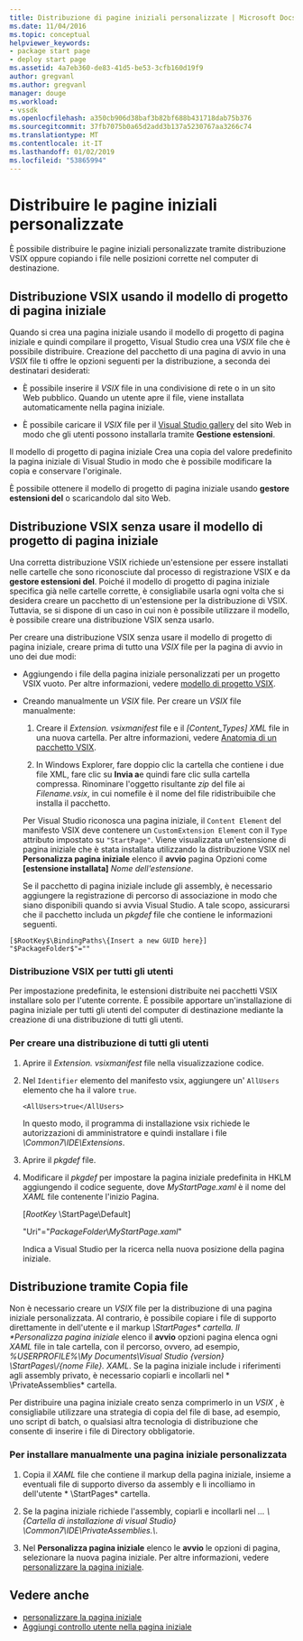 ```yaml
---
title: Distribuzione di pagine iniziali personalizzate | Microsoft Docs
ms.date: 11/04/2016
ms.topic: conceptual
helpviewer_keywords:
- package start page
- deploy start page
ms.assetid: 4a7eb360-de83-41d5-be53-3cfb160d19f9
author: gregvanl
ms.author: gregvanl
manager: douge
ms.workload:
- vssdk
ms.openlocfilehash: a350cb906d38baf3b82bf688b431718dab75b376
ms.sourcegitcommit: 37fb7075b0a65d2add3b137a5230767aa3266c74
ms.translationtype: MT
ms.contentlocale: it-IT
ms.lasthandoff: 01/02/2019
ms.locfileid: "53865994"
---
```

# <a name="deploy-custom-start-pages"></a>Distribuire le pagine iniziali personalizzate

È possibile distribuire le pagine iniziali personalizzate tramite distribuzione VSIX oppure copiando i file nelle posizioni corrette nel computer di destinazione.

## <a name="vsix-deployment-by-using-the-start-page-project-template"></a>Distribuzione VSIX usando il modello di progetto di pagina iniziale

Quando si crea una pagina iniziale usando il modello di progetto di pagina iniziale e quindi compilare il progetto, Visual Studio crea una *VSIX* file che è possibile distribuire. Creazione del pacchetto di una pagina di avvio in una *VSIX* file ti offre le opzioni seguenti per la distribuzione, a seconda dei destinatari desiderati:

-   È possibile inserire il *VSIX* file in una condivisione di rete o in un sito Web pubblico. Quando un utente apre il file, viene installata automaticamente nella pagina iniziale.

-   È possibile caricare il *VSIX* file per il [Visual Studio gallery](http://go.microsoft.com/fwlink/?LinkID=123847) del sito Web in modo che gli utenti possono installarla tramite **Gestione estensioni**.

Il modello di progetto di pagina iniziale Crea una copia del valore predefinito la pagina iniziale di Visual Studio in modo che è possibile modificare la copia e conservare l'originale.

È possibile ottenere il modello di progetto di pagina iniziale usando **gestore estensioni del** o scaricandolo dal sito Web.

## <a name="vsix-deployment-without-using-the-start-page-project-template"></a>Distribuzione VSIX senza usare il modello di progetto di pagina iniziale
 Una corretta distribuzione VSIX richiede un'estensione per essere installati nelle cartelle che sono riconosciute dal processo di registrazione VSIX e da **gestore estensioni del**. Poiché il modello di progetto di pagina iniziale specifica già nelle cartelle corrette, è consigliabile usarla ogni volta che si desidera creare un pacchetto di un'estensione per la distribuzione di VSIX. Tuttavia, se si dispone di un caso in cui non è possibile utilizzare il modello, è possibile creare una distribuzione VSIX senza usarlo.

 Per creare una distribuzione VSIX senza usare il modello di progetto di pagina iniziale, creare prima di tutto una *VSIX* file per la pagina di avvio in uno dei due modi:

- Aggiungendo i file della pagina iniziale personalizzati per un progetto VSIX vuoto. Per altre informazioni, vedere [modello di progetto VSIX](../extensibility/vsix-project-template.md).

- Creando manualmente un *VSIX* file. Per creare un *VSIX* file manualmente:

  1.  Creare il *Extension. vsixmanifest* file e il *[Content_Types] XML* file in una nuova cartella. Per altre informazioni, vedere [Anatomia di un pacchetto VSIX](../extensibility/anatomy-of-a-vsix-package.md).

  2.  In Windows Explorer, fare doppio clic la cartella che contiene i due file XML, fare clic su **Invia a**e quindi fare clic sulla cartella compressa. Rinominare l'oggetto risultante *zip* del file ai *Filename.vsix*, in cui nomefile è il nome del file ridistribuibile che installa il pacchetto.

  Per Visual Studio riconosca una pagina iniziale, il `Content Element` del manifesto VSIX deve contenere un `CustomExtension Element` con il `Type` attributo impostato su `"StartPage"`. Viene visualizzata un'estensione di pagina iniziale che è stata installata utilizzando la distribuzione VSIX nel **Personalizza pagina iniziale** elenco il **avvio** pagina Opzioni come **[estensione installata]** *Nome dell'estensione*.

  Se il pacchetto di pagina iniziale include gli assembly, è necessario aggiungere la registrazione di percorso di associazione in modo che siano disponibili quando si avvia Visual Studio. A tale scopo, assicurarsi che il pacchetto includa un *pkgdef* file che contiene le informazioni seguenti.

```
[$RootKey$\BindingPaths\{Insert a new GUID here}]
"$PackageFolder$"=""
```

### <a name="vsix-deployment-for-all-users"></a>Distribuzione VSIX per tutti gli utenti
 Per impostazione predefinita, le estensioni distribuite nei pacchetti VSIX installare solo per l'utente corrente. È possibile apportare un'installazione di pagina iniziale per tutti gli utenti del computer di destinazione mediante la creazione di una distribuzione di tutti gli utenti.

### <a name="to-create-an-all-users-deployment"></a>Per creare una distribuzione di tutti gli utenti

1.  Aprire il *Extension. vsixmanifest* file nella visualizzazione codice.

2.  Nel `Identifier` elemento del manifesto vsix, aggiungere un' `AllUsers` elemento che ha il valore `true`.

    ```
    <AllUsers>true</AllUsers>
    ```

     In questo modo, il programma di installazione vsix richiede le autorizzazioni di amministratore e quindi installare i file *\Common7\IDE\Extensions*.

3.  Aprire il *pkgdef* file.

4.  Modificare il *pkgdef* per impostare la pagina iniziale predefinita in HKLM aggiungendo il codice seguente, dove *MyStartPage.xaml* è il nome del *XAML* file contenente l'inizio Pagina.

     [$RootKey$ \StartPage\Default]

     "Uri"="$PackageFolder$\\*MyStartPage.xaml*"

     Indica a Visual Studio per la ricerca nella nuova posizione della pagina iniziale.

## <a name="file-copy-deployment"></a>Distribuzione tramite Copia file
 Non è necessario creare un *VSIX* file per la distribuzione di una pagina iniziale personalizzata. Al contrario, è possibile copiare i file di supporto direttamente in dell'utente e il markup <em>\StartPages\* cartella. Il **Personalizza pagina iniziale</em>*  elenco il **avvio** opzioni pagina elenca ogni *XAML* file in tale cartella, con il percorso, ovvero, ad esempio, *%USERPROFILE%\My Documents\Visual Studio {version} \StartPages\\/{nome File}. XAML*. Se la pagina iniziale include i riferimenti agli assembly privato, è necessario copiarli e incollarli nel * \PrivateAssemblies\* cartella.

 Per distribuire una pagina iniziale creato senza comprimerlo in un *VSIX* , è consigliabile utilizzare una strategia di copia del file di base, ad esempio, uno script di batch, o qualsiasi altra tecnologia di distribuzione che consente di inserire i file di Directory obbligatorie.

### <a name="to-manually-install-a-custom-start-page"></a>Per installare manualmente una pagina iniziale personalizzata

1.  Copia il *XAML* file che contiene il markup della pagina iniziale, insieme a eventuali file di supporto diverso da assembly e li incolliamo in dell'utente * \StartPages\* cartella.

2.  Se la pagina iniziale richiede l'assembly, copiarli e incollarli nel *... \\{Cartella di installazione di visual Studio} \Common7\IDE\PrivateAssemblies.\\*.

3.  Nel **Personalizza pagina iniziale** elenco le **avvio** le opzioni di pagina, selezionare la nuova pagina iniziale. Per altre informazioni, vedere [personalizzare la pagina iniziale](../ide/customizing-the-start-page-for-visual-studio.md).

## <a name="see-also"></a>Vedere anche

- [personalizzare la pagina iniziale](../ide/customizing-the-start-page-for-visual-studio.md)
- [Aggiungi controllo utente nella pagina iniziale](../extensibility/adding-user-control-to-the-start-page.md)